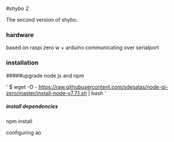 #shybo 2

The second version of shybo.

### hardware
  based on raspi zero w + arduino communicating over serialport

### installation

#####upgrade node js and npm

'
$ wget -O - https://raw.githubusercontent.com/sdesalas/node-pi-zero/master/install-node-v7.7.1.sh | bash
'

##### install dependencies

npm install

configuring ao
